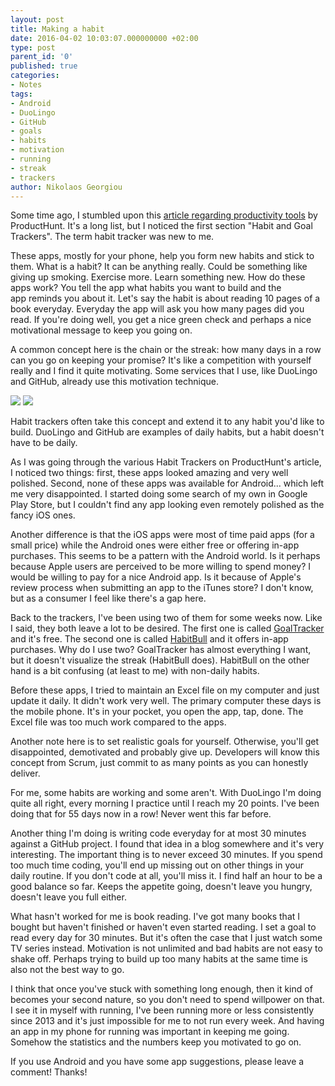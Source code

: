 ```yaml
---
layout: post
title: Making a habit
date: 2016-04-02 10:03:07.000000000 +02:00
type: post
parent_id: '0'
published: true
categories:
- Notes
tags:
- Android
- DuoLingo
- GitHub
- goals
- habits
- motivation
- running
- streak
- trackers
author: Nikolaos Georgiou
---
```


Some time ago, I stumbled upon this <a href="https://medium.com/@producthunt/32-of-the-best-productivity-tools-you-ll-ever-need-49fb7a676bcc" target="_blank" rel="noopener">article regarding productivity tools</a> by ProductHunt. It's a long list, but I noticed the first section "Habit and Goal Trackers". The term habit tracker was new to me.<!--more-->

These apps, mostly for your phone, help you form new habits and stick to them. What is a habit? It can be anything really. Could be something like giving up smoking. Exercise more. Learn something new. How do these apps work? You tell the app what habits you want to build and the app reminds you about it. Let's say the habit is about reading 10 pages of a book everyday. Everyday the app will ask you how many pages did you read. If you're doing well, you get a nice green check and perhaps a nice motivational message to keep you going on.

A common concept here is the chain or the streak: how many days in a row can you go on keeping your promise? It's like a competition with yourself really and I find it quite motivating. Some services that I use, like DuoLingo and GitHub, already use this motivation technique.

<img src="{{ site.baseurl }}/assets/2016/duolingo-streak.png" />

<img src="{{ site.baseurl }}/assets/2016/github-streak.png" />

Habit trackers often take this concept and extend it to any habit you'd like to build. DuoLingo and GitHub are examples of daily habits, but a habit doesn't have to be daily.

As I was going through the various Habit Trackers on ProductHunt's article, I noticed two things: first, these apps looked amazing and very well polished. Second, none of these apps was available for Android... which left me very disappointed. I started doing some search of my own in Google Play Store, but I couldn't find any app looking even remotely polished as the fancy iOS ones.

Another difference is that the iOS apps were most of time paid apps (for a small price) while the Android ones were either free or offering in-app purchases. This seems to be a pattern with the Android world. Is it perhaps because Apple users are perceived to be more willing to spend money? I would be willing to pay for a nice Android app. Is it because of Apple's review process when submitting an app to the iTunes store? I don't know, but as a consumer I feel like there's a gap here.

Back to the trackers, I've been using two of them for some weeks now. Like I said, they both leave a lot to be desired. The first one is called <a href="https://play.google.com/store/apps/details?id=com.galaxy.app.goaltracker&hl=en" target="_blank" rel="noopener">GoalTracker</a> and it's free. The second one is called <a href="https://play.google.com/store/apps/details?id=com.oristats.habitbull&hl=en" target="_blank" rel="noopener">HabitBull</a> and it offers in-app purchases. Why do I use two? GoalTracker has almost everything I want, but it doesn't visualize the streak (HabitBull does). HabitBull on the other hand is a bit confusing (at least to me) with non-daily habits.

Before these apps, I tried to maintain an Excel file on my computer and just update it daily. It didn't work very well. The primary computer these days is the mobile phone. It's in your pocket, you open the app, tap, done. The Excel file was too much work compared to the apps.

Another note here is to set realistic goals for yourself. Otherwise, you'll get disappointed, demotivated and probably give up. Developers will know this concept from Scrum, just commit to as many points as you can honestly deliver.

For me, some habits are working and some aren't. With DuoLingo I'm doing quite all right, every morning I practice until I reach my 20 points. I've been doing that for 55 days now in a row! Never went this far before.

Another thing I'm doing is writing code everyday for at most 30 minutes against a GitHub project. I found that idea in a blog somewhere and it's very interesting. The important thing is to never exceed 30 minutes. If you spend too much time coding, you'll end up missing out on other things in your daily routine. If you don't code at all, you'll miss it. I find half an hour to be a good balance so far. Keeps the appetite going, doesn't leave you hungry, doesn't leave you full either.

What hasn't worked for me is book reading. I've got many books that I bought but haven't finished or haven't even started reading. I set a goal to read every day for 30 minutes. But it's often the case that I just watch some TV series instead. Motivation is not unlimited and bad habits are not easy to shake off. Perhaps trying to build up too many habits at the same time is also not the best way to go.

I think that once you've stuck with something long enough, then it kind of becomes your second nature, so you don't need to spend willpower on that. I see it in myself with running, I've been running more or less consistently since 2013 and it's just impossible for me to not run every week. And having an app in my phone for running was important in keeping me going. Somehow the statistics and the numbers keep you motivated to go on.

If you use Android and you have some app suggestions, please leave a comment! Thanks!
